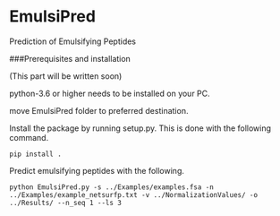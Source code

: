 # EmulsiPred
Prediction of Emulsifying Peptides


###Prerequisites and installation

(This part will be written soon)



python-3.6 or higher needs to be installed on your PC.

move EmulsiPred folder to preferred destination.

Install the package by running setup.py. This is done with the
following command.

    pip install .
    


Predict emulsifying peptides with the following.

    python EmulsiPred.py -s ../Examples/examples.fsa -n ../Examples/example_netsurfp.txt -v ../NormalizationValues/ -o ../Results/ --n_seq 1 --ls 3